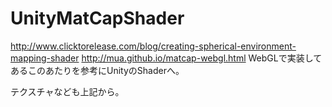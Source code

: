 # UnityMatCapShader
http://www.clicktorelease.com/blog/creating-spherical-environment-mapping-shader 
http://mua.github.io/matcap-webgl.html 
WebGLで実装してあるこのあたりを参考にUnityのShaderへ。

テクスチャなども上記から。
